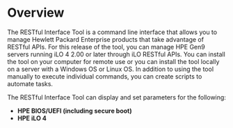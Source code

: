 # Overview

The RESTful Interface Tool is a command line interface that allows you to manage Hewlett Packard Enterprise products that take advantage of RESTful APIs. For this release of the tool, you can manage HPE Gen9 servers running iLO 4 2.00 or later through iLO RESTful APIs. You can install the tool on your computer for remote use or you can install the tool locally on a server with a Windows OS or Linux OS. In addition to using the tool manually to execute individual commands, you can create scripts to automate tasks.

The RESTful Interface Tool can display and set parameters for the following:

- **HPE BIOS/UEFI (including secure boot)**
- **HPE iLO 4**
